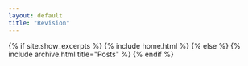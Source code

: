 ```yaml
---
layout: default
title: "Revision"
---
```


{% if site.show_excerpts %}
  {% include home.html %}
{% else %}
  {% include archive.html title="Posts" %}
{% endif %}

